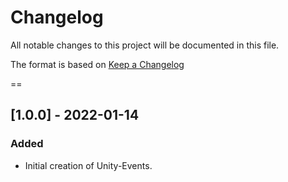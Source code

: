# Changelog
All notable changes to this project will be documented in this file.

The format is based on [Keep a Changelog](https://keepachangelog.com/en/1.0.0/)

==

## [1.0.0] - 2022-01-14
### Added
- Initial creation of Unity-Events.